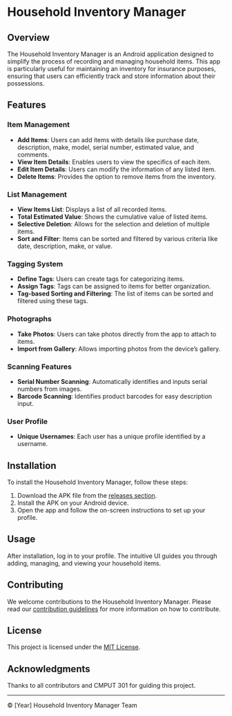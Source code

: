 # Household Inventory Manager

## Overview

The Household Inventory Manager is an Android application designed to simplify the process of recording and managing household items. This app is particularly useful for maintaining an inventory for insurance purposes, ensuring that users can efficiently track and store information about their possessions.

## Features

### Item Management
- **Add Items**: Users can add items with details like purchase date, description, make, model, serial number, estimated value, and comments.
- **View Item Details**: Enables users to view the specifics of each item.
- **Edit Item Details**: Users can modify the information of any listed item.
- **Delete Items**: Provides the option to remove items from the inventory.

### List Management
- **View Items List**: Displays a list of all recorded items.
- **Total Estimated Value**: Shows the cumulative value of listed items.
- **Selective Deletion**: Allows for the selection and deletion of multiple items.
- **Sort and Filter**: Items can be sorted and filtered by various criteria like date, description, make, or value.

### Tagging System
- **Define Tags**: Users can create tags for categorizing items.
- **Assign Tags**: Tags can be assigned to items for better organization.
- **Tag-based Sorting and Filtering**: The list of items can be sorted and filtered using these tags.

### Photographs
- **Take Photos**: Users can take photos directly from the app to attach to items.
- **Import from Gallery**: Allows importing photos from the device’s gallery.

### Scanning Features
- **Serial Number Scanning**: Automatically identifies and inputs serial numbers from images.
- **Barcode Scanning**: Identifies product barcodes for easy description input.

### User Profile
- **Unique Usernames**: Each user has a unique profile identified by a username.

## Installation

To install the Household Inventory Manager, follow these steps:

1. Download the APK file from the [releases section](#).
2. Install the APK on your Android device.
3. Open the app and follow the on-screen instructions to set up your profile.

## Usage

After installation, log in to your profile. The intuitive UI guides you through adding, managing, and viewing your household items.

## Contributing

We welcome contributions to the Household Inventory Manager. Please read our [contribution guidelines](CONTRIBUTING.md) for more information on how to contribute.

## License

This project is licensed under the [MIT License](LICENSE.md).

## Acknowledgments

Thanks to all contributors and CMPUT 301 for guiding this project.


---

© [Year] Household Inventory Manager Team
